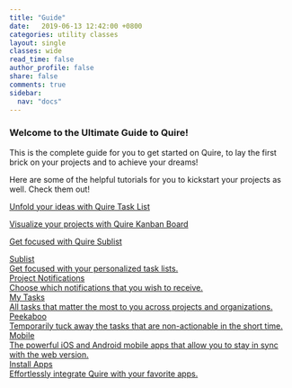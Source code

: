 ```yaml
---
title: "Guide"
date:   2019-06-13 12:42:00 +0800
categories: utility classes
layout: single
classes: wide
read_time: false
author_profile: false
share: false
comments: true
sidebar:
  nav: "docs"
---
```

### Welcome to the Ultimate Guide to Quire!

This is the complete guide for you to get started on Quire, to lay the first brick on your projects and to achieve your dreams! 

Here are some of the helpful tutorials for you to kickstart your projects as well. Check them out!

[Unfold your ideas with Quire Task List](https://quire.io/tutorial)

[Visualize your projects with Quire Kanban Board](https://quire.io/tutorial/board)

[Get focused with Quire Sublist](https://quire.io/tutorial/sublist)

<div class="new-cards">
	<a class="new-card" href="{{ site.url }}{{ site.baseurl }}/sublist-introduction/">
		<img class="new-card-image" src="{{ site.url }}{{ site.baseurl }}/assets/images/index/thumbnail_1.png" alt="">
		<div class="new-card-content">
			<div class="new-card-title">Sublist</div>
			<div class="new-card-desc">Get focused with your personalized task lists.</div>
		</div>
	</a>
	<a class="new-card" href="{{ site.url }}{{ site.baseurl }}/project-settings//">
		<img class="new-card-image" src="{{ site.url }}{{ site.baseurl }}/assets/images/index/thumbnail_2.png" alt="">
		<div class="new-card-content">
			<div class="new-card-title">Project Notifications</div>
			<div class="new-card-desc">Choose which notifications that you wish to receive.</div>
		</div>
	</a>
	<a class="new-card" href="{{ site.url }}{{ site.baseurl }}/guide/my-tasks//">
		<img class="new-card-image" src="{{ site.url }}{{ site.baseurl }}/assets/images/index/thumbnail_3.png" alt="">
		<div class="new-card-content">
			<div class="new-card-title">My Tasks</div>
			<div class="new-card-desc">All tasks that matter the most to you across projects and organizations.</div>
		</div>
	</a>
	<a class="new-card" href="{{ site.url }}{{ site.baseurl }}/peekaboo/">
		<img class="new-card-image" src="{{ site.url }}{{ site.baseurl }}/assets/images/index/thumbnail_4.png" alt="">
		<div class="new-card-content">
			<div class="new-card-title">Peekaboo</div>
			<div class="new-card-desc">Temporarily tuck away the tasks that are non-actionable in the short time.</div>
		</div>
	</a>
	<a class="new-card" href="{{ site.url }}{{ site.baseurl }}/mobile-apps/">
		<img class="new-card-image" src="{{ site.url }}{{ site.baseurl }}/assets/images/index/thumbnail_5.png" alt="">
		<div class="new-card-content">
			<div class="new-card-title">Mobile</div>
			<div class="new-card-desc">The powerful iOS and Android mobile apps that allow you to stay in sync with the web version.</div>
		</div>
	</a>
	<a class="new-card" href="{{ site.url }}{{ site.baseurl }}/install-apps/">
		<img class="new-card-image" src="{{ site.url }}{{ site.baseurl }}/assets/images/index/thumbnail_6.png" alt="">
		<div class="new-card-content">
			<div class="new-card-title">Install Apps</div>
			<div class="new-card-desc">Effortlessly integrate Quire with your favorite apps.</div>
		</div>
	</a>
</div>





